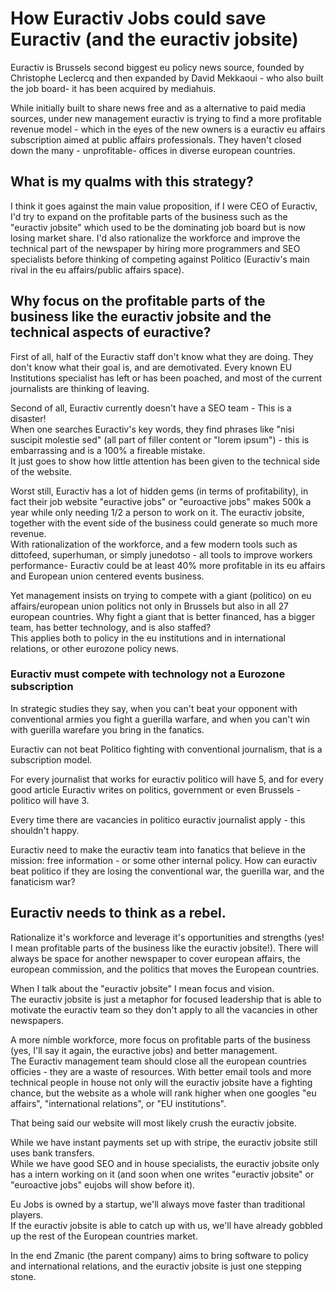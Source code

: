 # How Euractiv Jobs could save Euractiv (and the euractiv jobsite)

Euractiv is Brussels second biggest eu policy news source, founded by Christophe Leclercq and then expanded by David Mekkaoui - who also built the job board- it has been acquired by mediahuis.

While initially built to share news free and as a alternative to paid media sources, under new management euractiv is trying to find a more profitable revenue model - which in the eyes of the new owners is a euractiv eu affairs subscription aimed at public affairs professionals. They haven't closed down the many - unprofitable- offices in diverse european countries.

## What is my qualms with this strategy? 

I think it goes against the main value proposition, if I were CEO of Euractiv, I'd try to expand on the profitable parts of the business such as the "euractiv jobsite" which used to be the dominating job board but is now losing market share. I'd also rationalize the workforce and improve the technical part of the newspaper by hiring more programmers and SEO specialists before thinking of competing against Politico (Euractiv's main rival in the eu affairs/public affairs space).

## Why focus on the profitable parts of the business like the euractiv jobsite and the technical aspects of euractive?

First of all, half of the Euractiv staff don't know what they are doing. They don't know what their goal is, and are demotivated. Every known EU Institutions specialist has left or has been poached, and most of the current journalists are thinking of leaving.

Second of all, Euractiv currently doesn't have a SEO team - This is a disaster!  
When one searches Euractiv's key words, they find phrases like "nisi suscipit molestie sed" (all part of filler content or "lorem ipsum") - this is embarrassing and is a 100% a fireable mistake.  
It just goes to show how little attention has been given to the technical side of the website.

Worst still, Euractiv has a lot of hidden gems (in terms of profitability), in fact their job website "euractive jobs" or "euroactive jobs" makes 500k a year while only needing 1/2 a person to work on it. The euractiv jobsite, together with the event side of the business could generate so much more revenue.  
With rationalization of the workforce, and a few modern tools such as dittofeed, superhuman, or simply junedotso - all tools to improve workers performance- Euractiv could be at least 40% more profitable in its eu affairs and European union centered events business.

Yet management insists on trying to compete with a giant (politico) on eu affairs/european union politics not only in Brussels but also in all 27 european countries. Why fight a giant that is better financed, has a bigger team, has better technology, and is also staffed?  
This applies both to policy in the eu institutions and in international relations, or other eurozone policy news.

### Euractiv must compete with technology not a Eurozone subscription

In strategic studies they say, when you can't beat your opponent with conventional armies you fight a guerilla warfare, and when you can't win with guerilla warefare you bring in the fanatics.

Euractiv can not beat Politico fighting with conventional journalism, that is a subscription model.

For every journalist that works for euractiv politico will have 5, and for every good article Euractiv writes on politics, government or even Brussels - politico will have 3.

Every time there are vacancies in politico euractiv journalist apply - this shouldn't happy.

Euractiv need to make the euractiv team into fanatics that believe in the mission: free information - or some other internal policy. How can euractiv beat politico if they are losing the conventional war, the guerilla war, and the fanaticism war?

## Euractiv needs to think as a rebel. 

Rationalize it's workforce and leverage it's opportunities and strengths (yes! I mean profitable parts of the business like the euractiv jobsite!). There will always be space for another newspaper to cover european affairs, the european commission, and the politics that moves the European countries.

When I talk about the "euractiv jobsite" I mean focus and vision.  
The euractiv jobsite is just a metaphor for focused leadership that is able to motivate the euractiv team so they don't apply to all the vacancies in other newspapers.

A more nimble workforce, more focus on profitable parts of the business (yes, I'll say it again, the euractive jobs) and better management.  
The Euractiv management team should close all the european countries officies - they are a waste of resources. With better email tools and more technical people in house not only will the euractiv jobsite have a fighting chance, but the website as a whole will rank higher when one googles "eu affairs", "international relations", or "EU institutions".

That being said our website will most likely crush the euractiv jobsite.

While we have instant payments set up with stripe, the euractiv jobsite still uses bank transfers.  
While we have good SEO and in house specialists, the euractiv jobsite only has a intern working on it (and soon when one writes "euractiv jobsite" or "euroactive jobs" eujobs will show before it).

Eu Jobs is owned by a startup, we'll always move faster than traditional players.  
If the euractiv jobsite is able to catch up with us, we'll have already gobbled up the rest of the European countries market.

In the end Zmanic (the parent company) aims to bring software to policy and international relations, and the euractiv jobsite is just one stepping stone.
